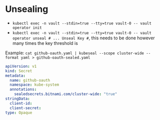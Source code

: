 # Unsealing

- `kubectl exec -n vault --stdin=true --tty=true vault-0 -- vault operator init`
- `kubectl exec -n vault --stdin=true --tty=true vault-0 -- vault operator unseal # ... Unseal Key #`, this needs to be done however many times the key threshold is

Example: `cat github-oauth.yaml | kubeseal --scope cluster-wide --format yaml > github-oauth-sealed.yaml`

```yaml
apiVersion: v1
kind: Secret
metadata:
  name: github-oauth
  namespace: kube-system
  annotations:
    sealedsecrets.bitnami.com/cluster-wide: "true"
stringData:
  client-id:
  client-secret:
type: Opaque
```
